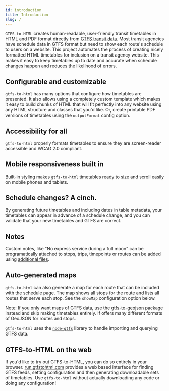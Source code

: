 ```yaml
---
id: introduction
title: Introduction
slug: /
---
```


`GTFS-to-HTML` creates human-readable, user-friendly transit timetables in HTML and PDF format directly from [GTFS transit data](https://developers.google.com/transit/gtfs/). Most transit agencies have schedule data in GTFS format but need to show each route's schedule to users on a website. This project automates the process of creating nicely formatted HTML timetables for inclusion on a transit agency website. This makes it easy to keep timetables up to date and accurate when schedule changes happen and reduces the likelihood of errors.


## Configurable and customizable
`gtfs-to-html` has many options that configure how timetables are presented. It also allows using a completely custom template which makes it easy to build chunks of HTML that will fit perfectly into any website using any HTML structure and classes that you'd like. Or, create printable PDF versions of timetables using the `outputFormat` config option.

## Accessibility for all
`gtfs-to-html` properly formats timetables to ensure they are screen-reader accessible and WCAG 2.0 compliant.

## Mobile responsiveness built in
Built-in styling makes `gtfs-to-html` timetables ready to size and scroll easily on mobile phones and tablets.

## Schedule changes? A cinch.
By generating future timetables and including dates in table metadata, your timetables can appear in advance of a schedule change, and you can validate that your new timetables and GTFS are correct.

## Notes
Custom notes, like "No express service during a full moon" can be programatically attached to stops, trips, timepoints or routes can be added using [additional files](/docs/additional-files).

## Auto-generated maps
`gtfs-to-html` can also generate a map for each route that can be included with the schedule page. The map shows all stops for the route and lists all routes that serve each stop. See the `showMap` configuration option below.

Note: If you only want maps of GTFS data, use the [gtfs-to-geojson](https://github.com/blinktaginc/gtfs-to-geojson) package instead and skip making timetables entirely. If offers many different formats of GeoJSON for routes and stops.

`gtfs-to-html` uses the [`node-gtfs`](https://github.com/blinktaginc/node-gtfs) library to handle importing and querying GTFS data.

## GTFS-to-HTML on the web

If you'd like to try out GTFS-to-HTML, you can do so entirely in your browser. [run.gtfstohtml.com](https://run.gtfstohtml.com) provides a web based interface for finding GTFS feeds, setting configuration and then generating downloadable sets of timetables. Use `gtfs-to-html` without actually downloading any code or doing any configuration!


